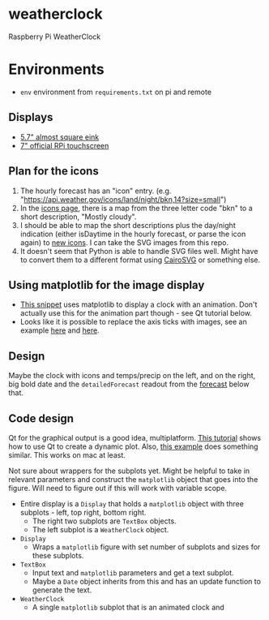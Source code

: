 # weatherclock

Raspberry Pi WeatherClock

# Environments

- `env` environment from `requirements.txt` on pi and remote

## Displays

- [5.7" almost square eink](https://www.pishop.us/product/inky-impression-5-7-7-colour-epaper-eink-hat/)
- [7" official RPi touchscreen](https://www.pishop.us/product/official-raspberry-pi-7-touch-screen-display-with-10-finger-capacitive-touch/?src=raspberrypi)

## Plan for the icons

1. The hourly forecast has an "icon" entry. (e.g. "https://api.weather.gov/icons/land/night/bkn,14?size=small")
2. In the [icons page](https://api.weather.gov/icons), there is a map from the three letter code "bkn" to a short description, "Mostly cloudy".
3. I should be able to map the short descriptions plus the day/night indication (either isDaytime in the hourly forecast, or parse the icon again) to [new icons](https://erikflowers.github.io/weather-icons/). I can take the SVG images from this repo.
4. It doesn't seem that Python is able to handle SVG files well. Might have to convert them to a different format using [CairoSVG](https://cairosvg.org/) or something else.

## Using matplotlib for the image display

- [This snippet](https://gist.githubusercontent.com/Kopfgeldjaeger/45b4cb02c48921a8ab238754c1034647/raw/a48c20a27f0ed7bc29be8c5c65240272df545745/dynamic_clock) uses matplotlib to display a clock with an animation. Don't actually use this for the animation part though - see Qt tutorial below.
- Looks like it is possible to replace the axis ticks with images, see an example [here](https://stackoverflow.com/questions/69538086/how-to-use-images-as-xtick-labels-in-seaborn-matplotlib-barplot) and [here](https://stackoverflow.com/questions/44246650/add-image-annotations-to-bar-plots).

## Design

Maybe the clock with icons and temps/precip on the left, and on the right, big bold date and the `detailedForecast` readout from the [forecast](https://api.weather.gov/gridpoints/BOX/64,86/forecast) below that.

## Code design

Qt for the graphical output is a good idea, multiplatform.
[This tutorial](https://www.pythonguis.com/tutorials/plotting-matplotlib/) shows how to use Qt to create a dynamic plot.
Also, [this example](https://matplotlib.org/stable/gallery/user_interfaces/embedding_in_qt_sgskip.html#sphx-glr-gallery-user-interfaces-embedding-in-qt-sgskip-py) does something similar.
This works on mac at least.

Not sure about wrappers for the subplots yet.
Might be helpful to take in relevant parameters and construct the `matplotlib` object that goes into the figure.
Will need to figure out if this will work with variable scope.

- Entire display is a `Display` that holds a `matplotlib` object with three subplots - left, top right, bottom right.
  - The right two subplots are `TextBox` objects.
  - The left subplot is a `WeatherClock` object.
- `Display`
  - Wraps a `matplotlib` figure with set number of subplots and sizes for these subplots.
- `TextBox`
  - Input text and `matplotlib` parameters and get a text subplot.
  - Maybe a `Date` object inherits from this and has an update function to generate the text.
- `WeatherClock`
  - A single `matplotlib` subplot that is an animated clock and
